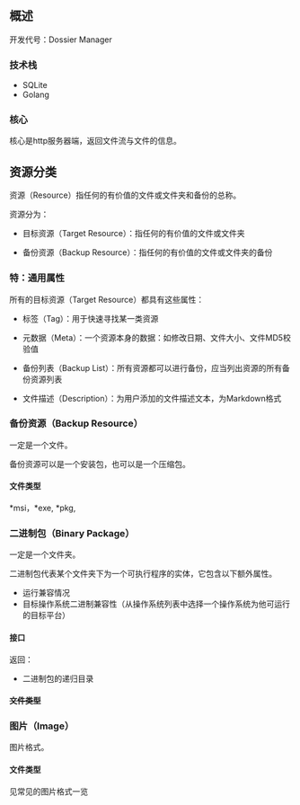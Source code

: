 ## 概述

开发代号：Dossier Manager

### 技术栈

* SQLite
* Golang

### 核心

核心是http服务器端，返回文件流与文件的信息。



## 资源分类

资源（Resource）指任何的有价值的文件或文件夹和备份的总称。

资源分为：

* 目标资源（Target Resource）：指任何的有价值的文件或文件夹

* 备份资源（Backup Resource）：指任何的有价值的文件或文件夹的备份

### 特：通用属性

所有的目标资源（Target Resource）都具有这些属性：

* 标签（Tag）：用于快速寻找某一类资源

* 元数据（Meta）：一个资源本身的数据：如修改日期、文件大小、文件MD5校验值

* 备份列表（Backup List）：所有资源都可以进行备份，应当列出资源的所有备份资源列表

* 文件描述（Description）：为用户添加的文件描述文本，为Markdown格式

  

### 备份资源（Backup Resource）

一定是一个文件。

备份资源可以是一个安装包，也可以是一个压缩包。

#### 文件类型

\*msi，\*exe, \*pkg, 

### 二进制包（Binary Package）

一定是一个文件夹。

二进制包代表某个文件夹下为一个可执行程序的实体，它包含以下额外属性。

* 运行兼容情况
* 目标操作系统二进制兼容性（从操作系统列表中选择一个操作系统为他可运行的目标平台）

#### 接口

返回：

* 二进制包的递归目录

#### ~~文件类型~~

### 图片（Image）

图片格式。

#### 文件类型

见常见的图片格式一览